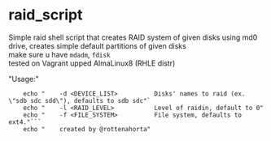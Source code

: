 # raid_script
Simple raid shell script that creates RAID system of given disks using md0 drive, creates simple default partitions of given disks  <br />
make sure u have `mdadm`, `fdisk`  <br />
tested on Vagrant upped AlmaLinux8 (RHLE distr)

"Usage:"
```    echo "    -m <MOUNT_POINT>          Destination mount point, defaults to /mnt/raidfolder/" <br />
    echo "    -d <DEVICE_LIST>          Disks' names to raid (ex. \"sdb sdc sdd\"), defaults to sdb sdc"`
    echo "    -l <RAID_LEVEL>           Level of raidin, default to 0"
    echo "    -f <FILE_SYSTEM>          File system, defaults to ext4."```
    echo "    created by @rottenahorta"
